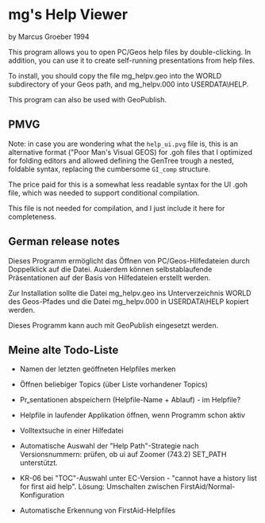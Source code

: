 # mg's Help Viewer

by Marcus Groeber 1994

This program allows you to open PC/Geos help files by double-clicking. In
addition, you can use it to create self-running presentations from help files.

To install, you should copy the file mg_helpv.geo into the WORLD subdirectory
of your Geos path, and mg_helpv.000 into USERDATA\HELP.

This program can also be used with GeoPublish.

## PMVG

Note: in case you are wondering what the `help_ui.pvg` file is, this is
an alternative format ("Poor Man's Visual GEOS) for .goh files that I
optimized for folding editors and allowed defining the GenTree trough
a nested, foldable syntax, replacing the cumbersome `GI_comp` structure.

The price paid for this is a somewhat less readable syntax for the UI .goh
file, which was needed to support conditional compilation.

This file is not needed for compilation, and I just include it here for
completeness.

## German release notes

Dieses Programm ermöglicht das Öffnen von PC/Geos-Hilfedateien durch
Doppelklick auf die Datei. Auáerdem können selbstablaufende Präsentationen
auf der Basis von Hilfedateien erstellt werden.

Zur Installation sollte die Datei mg_helpv.geo ins Unterverzeichnis WORLD des
Geos-Pfades und die Datei mg_helpv.000 in USERDATA\HELP kopiert werden.

Dieses Programm kann auch mit GeoPublish eingesetzt werden.

## Meine alte Todo-Liste

  - Namen der letzten geöffneten Helpfiles merken

  - Öffnen beliebiger Topics (über Liste vorhandener Topics)

  - Pr„sentationen abspeichern (Helpfile-Name + Ablauf) - im Helpfile?

  - Helpfile in laufender Applikation öffnen, wenn Programm schon aktiv

  - Volltextsuche in einer Hilfedatei

  - Automatische Auswahl der "Help Path"-Strategie nach Versionsnummern:
    prüfen, ob ui auf Zoomer (743.2) SET_PATH unterstützt.

  - KR-06 bei "TOC"-Auswahl unter EC-Version - "cannot have a history list
    for first aid help". Lösung: Umschalten zwischen FirstAid/Normal-
    Konfiguration

  - Automatische Erkennung von FirstAid-Helpfiles
